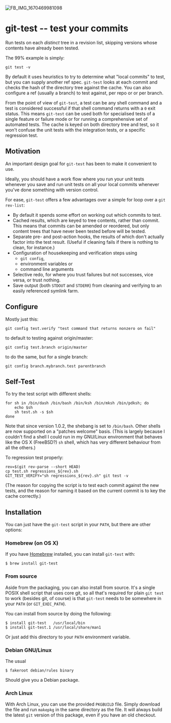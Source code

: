 ![FB_IMG_1670469981098](https://user-images.githubusercontent.com/91646027/209446763-f5869f6c-3b59-4402-9710-28ff47c22a3f.jpg)
# git-test -- test your commits

Run tests on each *distinct* tree in a revision list, skipping versions whose
contents have already been tested.

The 99% example is simply:

    git test -v

By default it uses heuristics to try to determine what "local commits" to
test, but you can supply another ref spec. `git-test` looks at each commit and
checks the hash of the directory tree against the cache. You can also configure
a ref (usually a branch) to test against, per repo or or per branch.

From the point of view of `git-test`, a test can be any shell command and a
test is considered successful if that shell command returns with a `0` exit
status. This means `git-test` can be used both for specialised tests of a
single feature or failure mode or for running a comprehensive set of automated
tests. The cache is keyed on both directory tree and test, so it won't confuse
the unit tests with the integration tests, or a specific regression test.

## Motivation

An important design goal for `git-test` has been to make it convenient to use.

Ideally, you should have a work flow where you run your unit tests whenever
you save and run unit tests on all your local commits whenever you've done
something with version control.

For ease, `git-test` offers a few advantages over a simple for loop over a
`git rev-list`:

- By default it spends some effort on working out which commits to test.
- Cached results, which are keyed to tree contents, rather than commit. This
  means that commits can be amended or reordered, but only content trees that
  have never been tested before will be tested.
- Separate pre- and post-action hooks, the results of which don't actually
  factor into the test result. (Useful if cleaning fails if there is nothing
  to clean, for instance.)
- Configuration of housekeeping and verification steps using
    - `git config`,
    - environment variables or
    - command line arguments
- Selective redo, for where you trust failures but not successes, vice versa,
  or trust nothing.
- Save output (both `STDOUT` and `STDERR`) from cleaning and verifying to
  an easily referenced symlink farm.


## Configure

Mostly just this:

    git config test.verify "test command that returns nonzero on fail"

to default to testing against origin/master:

    git config test.branch origin/master

to do the same, but for a single branch:

    git config branch.mybranch.test parentbranch


## Self-Test

To try the test script with different shells:

    for sh in /bin/dash /bin/bash /bin/ksh /bin/mksh /bin/pdksh; do
        echo $sh
        sh test.sh -s $sh
    done

Note that since version 1.0.2, the shebang is set to `/bin/bash`. Other shells
are now supported on a "patches welcome" basis. (This is largely because I
couldn't find a shell I could run in my GNU/Linux environment that behaves
like the OS X (FreeBSD?) `sh` shell, which has very different behaviour from
all the others.)

To regression test properly:

    rev=$(git rev-parse --short HEAD)
    cp test.sh regressions_${rev}.sh
    GIT_TEST_VERIFY="sh regressions_${rev}.sh" git test -v

(The reason for copying the script is to test each commit against the new
tests, and the reason for naming it based on the current commit is to key the
cache correctly.)


## Installation

You can just have the `git-test` script in your `PATH`, but there are other
options:

### Homebrew (on OS X)

If you have [Homebrew](http://brew.sh) installed, you can install
`git-test` with:

    $ brew install git-test

### From source

Aside from the packaging, you can also install from source. It's a single
POSIX shell script that uses core git, so all that's required for plain `git
test` to work (besides git, of course) is that `git-test` needs to be
somewhere in your `PATH` (or `GIT_EXEC_PATH`).

You can install from source by doing the following:

    $ install git-test   /usr/local/bin
    $ install git-test.1 /usr/local/share/man1

Or just add this directory to your `PATH` environment variable.

### Debian GNU/Linux

The usual

    $ fakeroot debian/rules binary

Should give you a Debian package.

### Arch Linux

With Arch Linux, you can use the provided `PKGBUILD` file. Simply download the
file and run `makepkg` in the same directory as the file. It will always build
the latest `git` version of this package, even if you have an old checkout.
